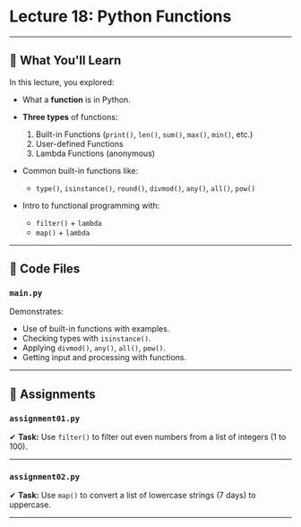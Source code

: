 # Lecture 18: Python Functions

---

## 🔹 What You'll Learn

In this lecture, you explored:

* What a **function** is in Python.

* **Three types** of functions:

  1. Built-in Functions (`print()`, `len()`, `sum()`, `max()`, `min()`, etc.)
  2. User-defined Functions
  3. Lambda Functions (anonymous)

* Common built-in functions like:

  * `type()`, `isinstance()`, `round()`, `divmod()`, `any()`, `all()`, `pow()`

* Intro to functional programming with:

  * `filter()` + `lambda`
  * `map()` + `lambda`

---

## 📁 Code Files

### `main.py`

Demonstrates:

* Use of built-in functions with examples.
* Checking types with `isinstance()`.
* Applying `divmod()`, `any()`, `all()`, `pow()`.
* Getting input and processing with functions.

---

## 📝 Assignments

### `assignment01.py`

✔ **Task:** Use `filter()` to filter out even numbers from a list of integers (1 to 100).

---

### `assignment02.py`

✔ **Task:** Use `map()` to convert a list of lowercase strings (7 days) to uppercase.

---


